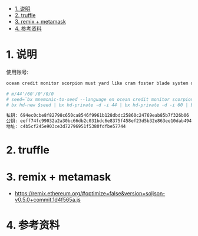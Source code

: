 <!-- TOC -->

- [1. 说明](#1-说明)
- [2. truffle](#2-truffle)
- [3. remix + metamask](#3-remix--metamask)
- [4. 参考资料](#4-参考资料)

<!-- /TOC -->


<a id="markdown-1-说明" name="1-说明"></a>
# 1. 说明
使用账号:
```bash
ocean credit monitor scorpion must yard like cram foster blade system devote

# m/44'/60'/0'/0/0
# seed=`bx mnemonic-to-seed --language en ocean credit monitor scorpion must yard like cram foster blade system devote`
# bx hd-new $seed | bx hd-private -d -i 44 | bx hd-private -d -i 60 | bx hd-private -d -i 0 | bx hd-private -i 0 | bx hd-private -i 0 | bx hd-to-ec

私钥: 694ec0cbe8f82798c650ca8546f9961b128dbdc25860c24769eab85b7f326b06
公钥: eeff74fc99032a2a30bc66db2c031bdc6e8375f458ef23d5b32e863ee10dab494509733cee04ffb705883a84c11d1ee48c25b615018cf40bcb491b1cebb23aa6
地址: c4b5cf245e903ce3d72796951f5380fdfbe57744
```

<a id="markdown-2-truffle" name="2-truffle"></a>
# 2. truffle




<a id="markdown-3-remix--metamask" name="3-remix--metamask"></a>
# 3. remix + metamask

* https://remix.ethereum.org/#optimize=false&version=soljson-v0.5.0+commit.1d4f565a.js

<a id="markdown-4-参考资料" name="4-参考资料"></a>
# 4. 参考资料
